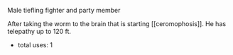 Male tiefling fighter and party member

After taking the worm to the brain that is starting [[ceromophosis]]. He has telepathy up to 120 ft.
- total uses: 1